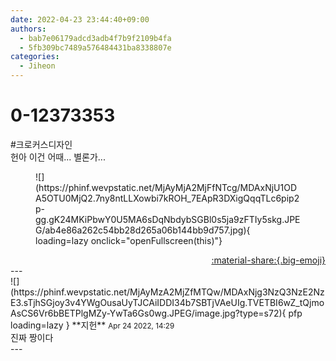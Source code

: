 ```yaml
---
date: 2022-04-23 23:44:40+09:00
authors:
  - bab7e06179adcd3adb4f7b9f2109b4fa
  - 5fb309bc7489a576484431ba8338807e
categories:
  - Jiheon
---
```


# 0-12373353

<div class="post-container" markdown="1">
<div class="content-container md-sidebar__scrollwrap" markdown="1">

\#크로커스디자인<br>헌아 이건 어때... 별론가...
<figure markdown="1">
![](https://phinf.wevpstatic.net/MjAyMjA2MjFfNTcg/MDAxNjU1ODA5OTU0MjQ2.7ny8ntLLXowbi7kROH_7EApR3DXigQqqTLc6pip2p-gg.gK24MKiPbwY0U5MA6sDqNbdybSGBl0s5ja9zFTIy5skg.JPEG/ab4e86a262c54bb28d265a06b144bb9d757.jpg){ loading=lazy onclick="openFullscreen(this)"}
</figure>


</div>
</div>

<div style="text-align: right;" markdown="1">
<a href="https://weverse.io/fromis9/fanpost/0-12373353" style="text-align: right;">:material-share:{.big-emoji}</a>
</div>
---

<div class="comments-container md-sidebar__scrollwrap" markdown="1">
<div class="comment" markdown="1">
<div class='id-container' markdown="1">
![](https://phinf.wevpstatic.net/MjAyMzA2MjZfMTQw/MDAxNjg3NzQ3NzE2NzE3.sTjhSGjoy3v4YWgOusaUyTJCAiIDDI34b7SBTjVAeUIg.TVETBI6wZ_tQjmoAsCS6Vr6bBETPlgMZy-YwTa6Gs0wg.JPEG/image.jpg?type=s72){ pfp loading=lazy }
**<span class="artist">지헌</span>** <small>Apr 24 2022, 14:29</small><br>
</div>
<div class='comment-body' markdown="1">
진짜 짱이다
</div>
</div>
</div>
---
